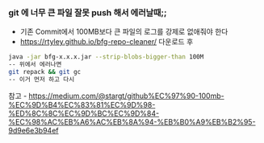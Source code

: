 ### git 에 너무 큰 파일 잘못 push 해서 에러날때;;
* 기존 Commit에서 100MB보다 큰 파일의 로그를 강제로 없애줘야 한다
* https://rtyley.github.io/bfg-repo-cleaner/ 다운로드 후
``` bash
java -jar bfg-x.x.x.jar --strip-blobs-bigger-than 100M
-- 위에서 에러나면
git repack && git gc
-- 이거 먼저 하고 다시
```
참고 - https://medium.com/@stargt/github%EC%97%90-100mb-%EC%9D%B4%EC%83%81%EC%9D%98-%ED%8C%8C%EC%9D%BC%EC%9D%84-%EC%98%AC%EB%A6%AC%EB%8A%94-%EB%B0%A9%EB%B2%95-9d9e6e3b94ef